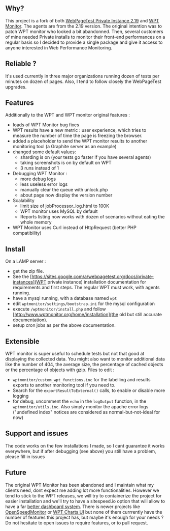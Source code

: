 Why?
-

This project is a fork of both [WebPageTest Private Instance 2.19](https://github.com/WPO-Foundation/webpagetest/releases/tag/WebPageTest-2.19) and [WPT Monitor](http://www.wptmonitor.org/). The agents are from the 2.19 version. The original intention was to patch WPT monitor who looked a bit abandonned. Then, several customers of mine needed Private installs to monitor their front-end performances on a regular basis so I decided to provide a single package and give it access to anyone interested in Web Performance Monitoring.

Reliable ?
-

It's used currently in three major organizations running dozen of tests per minutes on dozen of pages.
Also, I tend to follow closely the WebPageTest upgrades.

Features
-

Additionally to the WPT and WPT monitor original features :
* loads of WPT Monitor bug fixes
* WPT results have a new metric : user experience, which tries to measure the number of time the page is freezing the browser.
* added a placeholder to send the WPT monitor results to another monitoring tool (a Graphite server as an example)
* changed some default values:
    * sharding is on (your tests go faster if you have several agents)
    * taking screenshots is on by default on WPT
    * 3 runs instead of 1
* Debugging WPT Monitor :
    * more debug logs
    * less useless error logs
    * manually clear the queue with unlock.php
    * about page now display the version number
* Scalability
    * limit size of jobProcessor_log.html to 100K
    * WPT monitor uses MySQL by default
    * Reports listing now works with dozen of scenarios without eating the whole memory
* WPT Monitor uses Curl instead of HttpRequest (better PHP compatibility)


Install
-
On a LAMP server :
* get the zip file.
* See the [https://sites.google.com/a/webpagetest.org/docs/private-instances](WPT private instance) installation documentation for requirements and first steps. The regular WPT must work, with agents running.
* have a mysql running, with a database named `wpt`
* edit `wptmonitor/settings/bootstrap.ini` for the mysql configuration
* execute `/wptmonitor/install.php` and follow [http://www.wptmonitor.org/home/installation](the old but still accurate documentation).
* setup cron jobs as per the above documentation.


Extensible
-

WPT monitor is super useful to schedule tests but not that good at displaying the collected data. You might also want to monitor additional data like the number of 404, the average size, the percentage of cached objects or the percentage of objects with gzip. Files to edit :
* `wptmonitor/custom_wpt_functions.inc` for the labelling and results exports to another monitoring tool if you need to.
* Search for the `exportResultToExternal()` calls, to enable or disable more logging
* for debug, uncomment the `echo` in the `logOutput` function, in the `wptmonitor/utils.inc`. Also simply monitor the apache error logs ("undefined index" notices are considered as normal-but-not-ideal for now)


Support and issues
-

The code works on the few installations I made, so I cant guarantee it works everywhere, but if after debugging (see above) you still have a problem, please fill in issues


Future
-

The original WPT Monitor has been abandoned and I maintain what my clients need, dont expect me adding lot more functionalities. 
However we tend to stick to the WPT releases, we will try to containerize the project for easier installation and we'll try to have a sitespeed.io option that will allow to have a far [better dashboard system](https://dashboard.sitespeed.io/).
There is newer projects like [OpenSpeedMonitor](https://github.com/IteraSpeed/OpenSpeedMonitor) or [WPT Charts UI](https://github.com/trulia/webpagetest-charts-ui) but none of them currrently have the number of features this project has, but maybe it's enough for your needs ?
Do not hesitate to open issues to require features, or to pull request.
